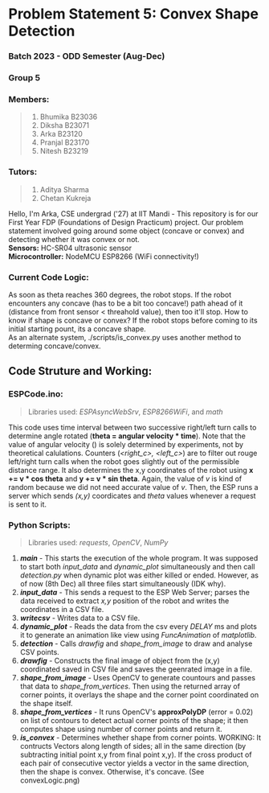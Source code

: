 # Problem Statement 5: Convex Shape Detection
### Batch 2023 - ODD Semester (Aug-Dec)
### Group 5
### Members:
> 1. Bhumika B23036
> 2. Diksha B23071
> 3. Arka B23120
> 4. Pranjal B23170
> 5. Nitesh B23219

### Tutors:
> 1. Aditya Sharma
> 2. Chetan Kukreja

Hello, I'm Arka, CSE undergrad ('27) at IIT Mandi - This repository is for our First Year FDP (Foundations of Design Practicum) project. Our problem statement involved going around some object (concave or convex) and detecting whether it was convex or not.  
**Sensors:** HC-SR04 ultrasonic sensor  
**Microcontroller:** NodeMCU ESP8266 (WiFi connectivity!)  

### Current Code Logic:
As soon as theta reaches 360 degrees, the robot stops. If the robot encounters any concave (has to be a bit too concave!) path ahead of it (distance from front sensor < threahold value), then too it'll stop. How to know if shape is concave or convex? If the robot stops before coming to its initial starting pount, its a concave shape.  
As an alternate system, ./scripts/is_convex.py uses another method to determing concave/convex.  

## Code Struture and Working:

### ESPCode.ino:
> Libraries used: *ESPAsyncWebSrv*, *ESP8266WiFi*, and *math*

This code uses time interval between two successive right/left turn calls to determine angle rotated (**theta = angular velocity * time**). Note that the value of angular velocity (<thetapersec>) is solely determined by experiments, not by theoretical calulations. Counters (*<right_c>, <left_c>*) are to filter out rouge left/right turn calls when the robot goes slightly out of the permissible distance range. It also determines the x,y coordinates of the robot using **x += v * cos theta** and **y += v * sin theta**. Again, the value of *v* is kind of random because we did not need accurate value of *v*. Then, the ESP runs a server which sends *(x,y)* coordicates and *theta* values whenever a request is sent to it.

### Python Scripts:
> Libraries used: *requests*, *OpenCV*, *NumPy*

1. ***main*** - This starts the execution of the whole program. It was supposed to start both *input_data* and *dynamic_plot* simultaneously and then call *detection.py* when dynamic plot was either killed or ended. However, as of now (8th Dec) all three files start simultaneously (IDK why).
2. ***input_data*** - This sends a request to the ESP Web Server; parses the data received to extract *x,y* position of the robot and writes the coordinates in a CSV file.
3. ***writecsv*** - Writes data to a CSV file.
4. ***dynamic_plot*** - Reads the data from the csv every *DELAY* ms and plots it to generate an animation like view using *FuncAnimation* of *matplotlib*.
5. ***detection*** - Calls *drawfig* and *shape_from_image* to draw and analyse CSV points.
6. ***drawfig*** - Constructs the final image of object from the (x,y) coordinated saved in CSV file and saves the geenrated image in a file.
7. ***shape_from_image*** - Uses OpenCV to generate countours and passes that data to *shape_from_vertices*. Then using the returned array of corner points, it overlays the shape and the corner point coordinated on the shape itself.
8. ***shape_from_vertices*** - It runs OpenCV's **approxPolyDP** (error = 0.02) on list of contours to detect actual corner points of the shape; it then computes shape using number of corner points and return it.
9. ***is_convex*** - Determines whether shape from corner points. WORKING: It contructs Vectors along length of sides; all in the same direction (by subtracting initial point x,y from final point x,y). If the cross product of each pair of consecutive vector yields a vector in the same direction, then the shape is convex. Otherwise, it's concave. (See convexLogic.png)
